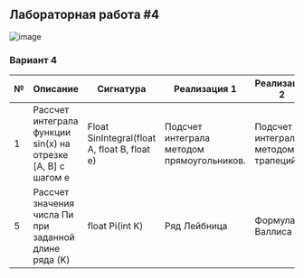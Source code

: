 ## Лабораторная работа #4

![image](https://github.com/Hsbnn/OSLabs/assets/116022974/dcc0630b-116c-4e34-b61d-edace44049fb)

### Вариант 4

|№ |	Описание |	Сигнатура |	Реализация 1 |	Реализация 2 |
| --- | --- | --- | --- | --- |
| 1 |	Рассчет интеграла функции sin(x) на отрезке [A, B] с шагом e |	Float SinIntegral(float A, float B, float e)|	Подсчет интеграла методом прямоугольников. |	Подсчет интеграла методом трапеций. |
| 5 |	Рассчет значения числа Пи при заданной длине ряда (K) |	float Pi(int K) |	Ряд Лейбница | Формула Валлиса |
